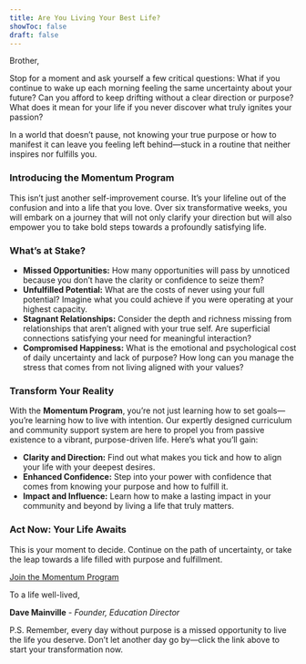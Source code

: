 ```yaml
---
title: Are You Living Your Best Life?
showToc: false
draft: false
---
```


Brother,

Stop for a moment and ask yourself a few critical questions: What if you continue to wake up each morning feeling the same uncertainty about your future? Can you afford to keep drifting without a clear direction or purpose? What does it mean for your life if you never discover what truly ignites your passion?

In a world that doesn’t pause, not knowing your true purpose or how to manifest it can leave you feeling left behind—stuck in a routine that neither inspires nor fulfills you.

### Introducing the Momentum Program

This isn’t just another self-improvement course. It’s your lifeline out of the confusion and into a life that you love. Over six transformative weeks, you will embark on a journey that will not only clarify your direction but will also empower you to take bold steps towards a profoundly satisfying life.

### What’s at Stake?

- **Missed Opportunities:** How many opportunities will pass by unnoticed because you don’t have the clarity or confidence to seize them?
- **Unfulfilled Potential:** What are the costs of never using your full potential? Imagine what you could achieve if you were operating at your highest capacity.
- **Stagnant Relationships:** Consider the depth and richness missing from relationships that aren’t aligned with your true self. Are superficial connections satisfying your need for meaningful interaction?
- **Compromised Happiness:** What is the emotional and psychological cost of daily uncertainty and lack of purpose? How long can you manage the stress that comes from not living aligned with your values?

### Transform Your Reality

With the **Momentum Program**, you’re not just learning how to set goals—you’re learning how to live with intention. Our expertly designed curriculum and community support system are here to propel you from passive existence to a vibrant, purpose-driven life. Here’s what you’ll gain:

- **Clarity and Direction:** Find out what makes you tick and how to align your life with your deepest desires.
- **Enhanced Confidence:** Step into your power with confidence that comes from knowing your purpose and how to fulfill it.
- **Impact and Influence:** Learn how to make a lasting impact in your community and beyond by living a life that truly matters.

### Act Now: Your Life Awaits

This is your moment to decide. Continue on the path of uncertainty, or take the leap towards a life filled with purpose and fulfillment.

[Join the Momentum Program](https://accelerate.thrivecart.com/6-week-momentum-sprint/)

To a life well-lived,

**Dave Mainville** *- Founder, Education Director*

P.S. Remember, every day without purpose is a missed opportunity to live the life you deserve. Don’t let another day go by—click the link above to start your transformation now.
